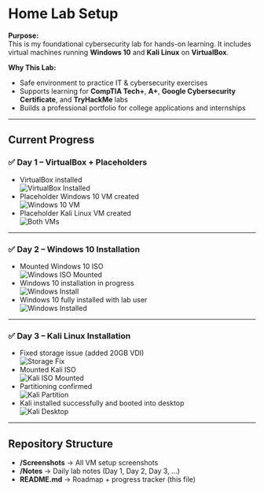 # Home Lab Setup

**Purpose:**  
This is my foundational cybersecurity lab for hands-on learning. It includes virtual machines running **Windows 10** and **Kali Linux** on **VirtualBox**.

**Why This Lab:**  
- Safe environment to practice IT & cybersecurity exercises  
- Supports learning for **CompTIA Tech+**, **A+**, **Google Cybersecurity Certificate**, and **TryHackMe** labs  
- Builds a professional portfolio for college applications and internships  

---

## Current Progress

### ✅ Day 1 – VirtualBox + Placeholders
- VirtualBox installed  
  ![VirtualBox Installed](Screenshots/VirtualBox_7.2_Installed_2025-09-08.png)  
- Placeholder Windows 10 VM created  
  ![Windows 10 VM](Screenshots/Windows10_VM_Created_2025-09-08.png)  
- Placeholder Kali Linux VM created  
  ![Both VMs](Screenshots/Placeholder_VMs_2025-09-08.png)  

---

### ✅ Day 2 – Windows 10 Installation
- Mounted Windows 10 ISO  
  ![Windows ISO Mounted](Screenshots/Win10_VM_ISO_Mounted_2025-09-09.png)  
- Windows 10 installation in progress  
  ![Windows Install](Screenshots/Win10_Install_Start_2025-09-09.png)  
- Windows 10 fully installed with lab user  
  ![Windows Installed](Screenshots/Win10_Installed_Desktop_2025-09-09.png)  

---

### ✅ Day 3 – Kali Linux Installation
- Fixed storage issue (added 20GB VDI)  
  ![Storage Fix](Screenshots/Kali_VM_Storage_Fix_2025-09-10.png)  
- Mounted Kali ISO  
  ![Kali ISO Mounted](Screenshots/Kali_VM_ISO_Mounted_2025-09-10.png)  
- Partitioning confirmed  
  ![Kali Partition](Screenshots/Kali_Install_Partition_2025-09-10.png)  
- Kali installed successfully and booted into desktop  
  ![Kali Desktop](Screenshots/Kali_Installed_Desktop_2025-09-10.png)  

---

## Repository Structure
- **/Screenshots** → All VM setup screenshots  
- **/Notes** → Daily lab notes (Day 1, Day 2, Day 3, …)  
- **README.md** → Roadmap + progress tracker (this file)  

